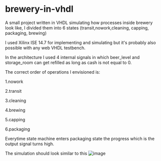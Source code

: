# brewery-in-vhdl
A small project written in VHDL simulating how processes inside brewery look like, I divided them into 6 states (transit,nowork,cleaning, capping, packaging, brewing)

I used Xilinx ISE 14.7 for implementing and simulating but it's probably also possible with any web VHDL testbench.

In the architecture I used 4 internal signals in which beer_level and storage_room can get refilled as long as cash is not equal to 0.

The correct order of operations I envisioned is:

1.nowork

2.transit

3.cleaning

4.brewing

5.capping

6.packaging

Everytime state machine enters packaging state the progress which is the output signal turns high.

The simulation should look similar to this
![image](https://github.com/user-attachments/assets/a3919af9-fcd7-41a0-af7f-56a5470805e7)


